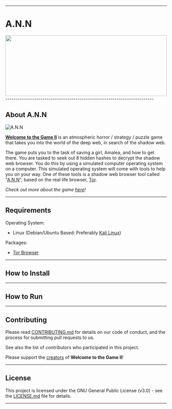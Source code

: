 ------------------------------------------------------------------------

# A.N.N
<img src="https://steamuserimages-a.akamaihd.net/ugc/941708627458956135/42128EC5889AF5B6132F75AC33DF2991C55A8DCB/" width="100%" height="190">
------------------------------------------------------------------------

## About A.N.N

![A.N.N](http://i66.tinypic.com/ih4jrb.png)

**[Welcome to the Game II](https://store.steampowered.com/app/720250/Welcome_to_the_Game_II/)** is an atmospheric horror / strategy / puzzle game that takes you into the world of the deep web, in search of the shadow web. 

The game puts you to the task of saving a girl, Amalea, and how to get there. You are tasked to seek out 8 hidden hashes to decrypt the shadow web browser. You do this by using a simulated computer operating system on a computer. This simulated operating system will come with tools to help you on your way. One of these tools is a shadow web browser tool called "[A.N.N](https://welcometothegame.fandom.com/wiki/A.N.N)", based on the real life browser, [Tor](https://www.torproject.org/).

*Check out more about the game [here](https://store.steampowered.com/app/720250/Welcome_to_the_Game_II/)!*

------------------------------------------------------------------------

## Requirements

Operating System:
* Linux (Debian/Ubuntu Based: Preferably [Kali Linux](www.kali.org))

Packages:
* [Tor Browser](https://www.torproject.org/download/)

------------------------------------------------------------------------

## How to Install

------------------------------------------------------------------------

## How to Run

------------------------------------------------------------------------

## Contributing

Please read [CONTRIBUTING.md](https://github.com/Lin8x/ANN/blob/master/CONTRIBUTING.md) for details on our code of conduct, and the process for submitting pull requests to us.

See also the list of contributors who participated in this project.

Please support the [creators](http://www.reflectstudios.com/) of **Welcome to the Game II**!

------------------------------------------------------------------------

## License

This project is licensed under the GNU General Public License (v3.0) - see the [LICENSE.md](https://github.com/Lin8x/ANN/blob/master/LICENSE) file for details.

------------------------------------------------------------------------

